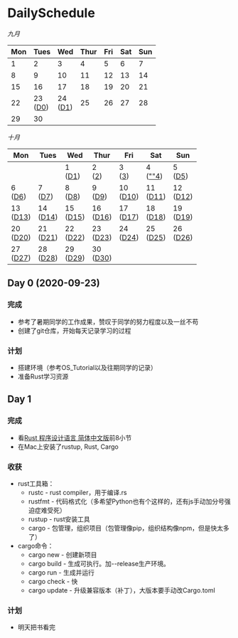 # DailySchedule 

*九月*                

| Mon                  | Tues                   | Wed                  | Thur                 | Fri                  | Sat                   | Sun                  |
| -------------------- | ---------------------- | -------------------- | -------------------- | -------------------- | --------------------- | -------------------- |
| 1   | 2   | 3  | 4   | 5   | 6  | 7  |
| 8  | 9   | 10 | 11 | 12  | 13 | 14 |
| 15  | 16 | 17 | 18 | 19  | 20  | 21 |
| 22  | 23<br>([D0](#0)) | 24<br>([D1](#1)) | 25  | 26  | 27  | 28  |
| 29 | 30   |                      |                      |                      |                       |                      |

*十月*

| Mon                  | Tues                 | Wed                  | Thur                 | Fri                  | Sat                  | Sun                  |
|----------------------|----------------------|----------------------|----------------------|----------------------|----------------------|----------------------|
|                      |                      | 1 <br> ([D1](#1))   | 2 <br> ([2](#2))                  | 3 <br> ([3](#3))                    | 4 <br> ([""4](#4))                   | 5 <br> ([D5](#5))                    |
| 6 <br> ([D6](#6))                   | 7 <br> ([D7](#7))                   | 8 <br> ([D8](#8))                    | 9 <br> ([D9](#9))| 10 <br> ([D10](#10))  | 11 <br> ([D11](#11)) | 12 <br> ([D12](#12)) |
| 13 <br> ([D13](#13)) | 14 <br> ([D14](#14)) | 15 <br> ([D15](#15)) | 16  <br> ([D16](#16))| 17 <br> ([D17](#17)) | 18 <br> ([D18](#18)) | 19 <br> ([D19](#19)) |
| 20 <br> ([D20](#20)) | 21 <br> ([D21](#21)) | 22 <br> ([D22](#22))  | 23 <br> ([D23](#23)) | 24 <br> ([D24](#24)) | 25 <br> ([D25](#25)) | 26 <br> ([D26](#26)) |
| 27 <br> ([D27](#27)) | 28 <br> ([D28](#28)) | 29 <br> ([D29](#29))  | 30 <br> ([D30](#30)) |                      |                      |                      |

<span id="0"></span>

## Day 0 (2020-09-23)

### 完成

+ 参考了暑期同学的工作成果，赞叹于同学的努力程度以及一丝不苟
+ 创建了git仓库，开始每天记录学习的过程

### 计划

+ 搭建环境（参考OS_Tutorial以及往期同学的记录）
+ 准备Rust学习资源

<span id="1"></span>

## Day 1 

### 完成

+ 看[Rust 程序设计语言 简体中文版](https://kaisery.github.io/trpl-zh-cn/)前8小节
+ 在Mac上安装了rustup, Rust, Cargo

### 收获

+ rust工具箱：
  + rustc - rust compiler，用于编译.rs
  + rustfmt - 代码格式化（多希望Python也有个这样的，还有js手动加分号强迫症难受死）
  + rustup - rust安装工具
  + cargo - 包管理，组织项目（包管理像pip，组织结构像npm，但是快太多了）
+ cargo命令：
  + cargo new - 创建新项目
  + cargo build - 生成可执行。加--release生产环境。
  + cargo run - 生成并运行
  + cargo check - 快
  + cargo update - 升级兼容版本（补丁），大版本要手动改Cargo.toml

### 计划

* 明天把书看完

